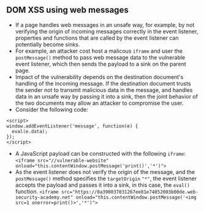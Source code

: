 ## DOM XSS using web messages
- If a page handles web messages in an unsafe way, for example, by not verifying the origin of incoming messages correctly in the event listener, properties and functions that are called by the event listener can potentially become sinks. 
- For example, an attacker cost host a malicous `iframe` and user the `postMessage()` method to pass web message data to the vulnerable event listener, which then sends the payload to a sink on the parent page. 
- Impact of the vulnerability depends on the destination document's handling of the incoming message. If the destination document trusts the sender not to transmit malicious data in the message, and handles data in an unsafe way by passing it into a sink, then the joint behavior of the two documents may allow an attacker to compromise the user. 
- Consider the following code:
```
<script>
window.addEventListener('message', function(e) {
  eval(e.data);
});
</script>
```
- A JavaScript payload can be constructed with the following `iframe`: `<iframe src="//vulnerable-website" onload="this.contentWindow.postMessage('print()','*')">`
- As the event listener does not verify the origin of the message, and the `postMessage()` method specifies the `targetOrigin` `"*"`, the event listener accepts the payload and passes it into a sink, in this case, the `eval()` function. 
`<iframe src="https://0a390037031267ee81e74052003b00de.web-security-academy.net" onload="this.contentWindow.postMessage('<img src=1 onerror=print()>','*')">`
